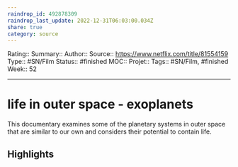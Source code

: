 ```yaml
---
raindrop_id: 492878309
raindrop_last_update: 2022-12-31T06:03:00.034Z
share: true
category: source
---
```


Rating::
Summary:: 
Author::
Source:: https://www.netflix.com/title/81554159
Type:: #SN/Film 
Status:: #finished 
MOC::
Projet:: 
Tags:: #SN/Film, #finished
Week:: 52

***
# life in outer space - exoplanets

This documentary examines some of the planetary systems in outer space that are similar to our own and considers their potential to contain life.

## Highlights

